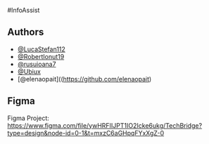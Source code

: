 #InfoAssist

## Authors
- [@LucaStefan112](https://github.com/LucaStefan112)
- [@RobertIonut19 ](https://github.com/RobertIonut19) 
- [@rusuioana7](https://github.com/rusuioana7)
- [@Ubiux](https://github.com/Ubiux)
- [@elenaopait]((https://github.com/elenaopait)
## Figma

Figma Project: https://www.figma.com/file/ywHRFIIJPT1IO2Icke6ukg/TechBridge?type=design&node-id=0-1&t=mxzC6aGHpqFYxXgZ-0
